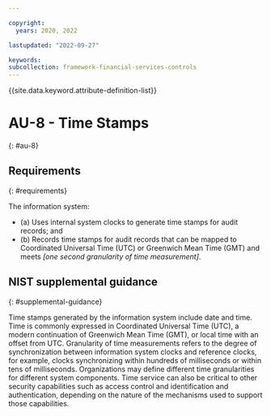 ```yaml
---

copyright:
  years: 2020, 2022

lastupdated: "2022-09-27"

keywords: 
subcollection: framework-financial-services-controls
---
```


{{site.data.keyword.attribute-definition-list}}

         
# AU-8 - Time Stamps
{: #au-8}

## Requirements
{: #requirements}

The information system:

- (a) Uses internal system clocks to generate time stamps for audit records; and
- (b) Records time stamps for audit records that can be mapped to Coordinated Universal Time (UTC) or Greenwich Mean Time (GMT) and meets _[one second granularity of time measurement]_.

## NIST supplemental guidance
{: #supplemental-guidance}

Time stamps generated by the information system include date and time. Time is commonly expressed in Coordinated Universal Time (UTC), a modern continuation of Greenwich Mean Time (GMT), or local time with an offset from UTC. Granularity of time measurements refers to the degree of synchronization between information system clocks and reference clocks, for example, clocks synchronizing within hundreds of milliseconds or within tens of milliseconds. Organizations may define different time granularities for different system components. Time service can also be critical to other security capabilities such as access control and identification and authentication, depending on the nature of the mechanisms used to support those capabilities.



